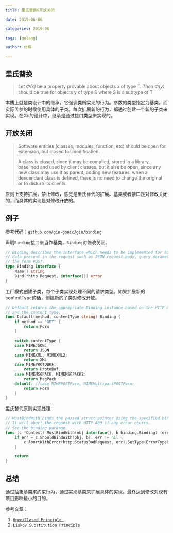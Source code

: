 ```yaml
---
title: 里氏替换&开放关闭

date: 2019-06-06

categories: 2019-06

tags: [golang]

author: 付辉

---
```


## 里氏替换

> *Let* *Φ(x)*  be a property provable about objects x of type T. *Then* *Φ(y)* should be true for objects y of type S where S is a subtype of T

本质上就是类设计中的继承，它强调类所实现的行为。参数的类型指定为基类，而实际传参的时候使用具体的子类。每次扩展新的行为，都通过创建一个新的子类来实现。在Go的设计中，继承是通过接口类型来实现的。 

## 开放关闭

> Software entities (classes, modules, function, etc) should be open for extension, but closed for modification.
>
> A class is closed, since it may be complied, stored in a library, baselined and used by client classes. but it alse be open, since any new class may use it as parent, adding new features. when a descendant class is defined,  there is no need to change the original or to disturb its clients.

原则上支持扩展，禁止修改，感觉是里氏替代的扩展。基类或者接口是对修改关闭的，而具体的实现是对修改开放的。

## 例子

参考代码：`github.com/gin-gonic/gin/binding`

声明`Binding`接口来当作基类，`Binding`对修改关闭。

```go
// Binding describes the interface which needs to be implemented for binding the
// data present in the request such as JSON request body, query parameters or
// the form POST.
type Binding interface {
	Name() string
	Bind(*http.Request, interface{}) error
}
```

工厂模式创建子类，每个子类实现处理不同的请求类型。如果扩展新的contentType的话，创建新的子类对修改开放。

```go
// Default returns the appropriate Binding instance based on the HTTP method
// and the content type.
func Default(method, contentType string) Binding {
	if method == "GET" {
		return Form
	}

	switch contentType {
	case MIMEJSON:
		return JSON
	case MIMEXML, MIMEXML2:
		return XML
	case MIMEPROTOBUF:
		return ProtoBuf
	case MIMEMSGPACK, MIMEMSGPACK2:
		return MsgPack
	default: //case MIMEPOSTForm, MIMEMultipartPOSTForm:
		return Form
	}
}
```

里氏替代原则实现处理：

```go
// MustBindWith binds the passed struct pointer using the specified binding engine.
// It will abort the request with HTTP 400 if any error ocurrs.
// See the binding package.
func (c *Context) MustBindWith(obj interface{}, b binding.Binding) (err error) {
	if err = c.ShouldBindWith(obj, b); err != nil {
		c.AbortWithError(http.StatusBadRequest, err).SetType(ErrorTypeBind)
	}

	return
}
```

## 总结

通过抽象基类来约束行为，通过实现基类来扩展具体的实现。最终达到修改对现有项目影响最小的目的。

参考文章：

1. [`Open/Closed Principle `](<https://stackify.com/solid-design-open-closed-principle/>)
2. [`Liskov Substitution Principle`](https://stackify.com/solid-design-liskov-substitution-principle/)

